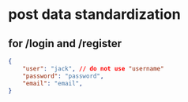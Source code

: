 # post data standardization
## for /login and /register
```json
{
    "user": "jack", // do not use "username"
    "password": "password",
    "email": "email",
}
```